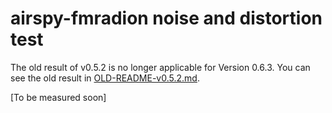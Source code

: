 # airspy-fmradion noise and distortion test

The old result of v0.5.2 is no longer applicable for Version 0.6.3.
You can see the old result in [OLD-README-v0.5.2.md](OLD-README-v0.5.2.md).

[To be measured soon]
